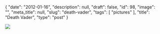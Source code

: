 {
    "date": "2012-01-16",
    "description": null,
    "draft": false,
    "id": 98,
    "image": "",
    "meta_title": null,
    "slug": "death-vader",
    "tags": [
        "pictures"
    ],
    "title": "Death Vader",
    "type": "post"
}


![](/images/2015/03/tumblr_lwxm3zZdE01qz7zvno1_500.jpg)
